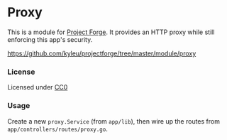 <!--- Content managed by Project Forge, see [projectforge.md] for details. -->
# Proxy

This is a module for [Project Forge](https://projectforge.dev). It provides an HTTP proxy while still enforcing this app's security.

https://github.com/kyleu/projectforge/tree/master/module/proxy

### License

Licensed under [CC0](https://creativecommons.org/publicdomain/zero/1.0)

### Usage

Create a new `proxy.Service` (from `app/lib`), then wire up the routes from `app/controllers/routes/proxy.go`.
